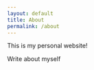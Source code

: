 ```yaml
---
layout: default
title: About
permalink: /about
---
```


This is my personal website!

Write about myself
